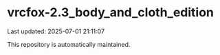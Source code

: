 # vrcfox-2.3_body_and_cloth_edition

Last updated: 2025-07-01 21:11:07

This repository is automatically maintained.
